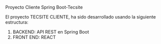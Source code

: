 Proyecto Cliente Spring Boot-Tecsite

El proyecto TECSITE CLIENTE, ha sido desarrollado usando la siguiente estructura:

1) BACKEND: API REST en Spring Boot
2) FRONT END: REACT
